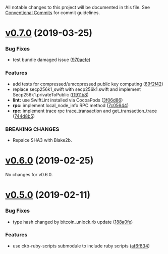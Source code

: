 All notable changes to this project will be documented in this file.
See [Conventional Commits](https://conventionalcommits.org) for commit guidelines.


# [v0.7.0](https://github.com/nervosnetwork/ckb-sdk-swift/compare/v0.6.0...v0.7.0) (2019-03-25)


### Bug Fixes

* test bundle damaged issue ([970aefe](https://github.com/nervosnetwork/ckb-sdk-swift/commit/970aefe))


### Features

* add tests for compressed/umcopressed public key computing ([89f2f42](https://github.com/nervosnetwork/ckb-sdk-swift/commit/89f2f42))
* replace secp256k1_swift with secp256k1.swift and implement Secp256k1.privateToPublic ([f1911b8](https://github.com/nervosnetwork/ckb-sdk-swift/commit/f1911b8))
* **lint:** use SwiftLint installed via CocoaPods ([3f06d86](https://github.com/nervosnetwork/ckb-sdk-swift/commit/3f06d86))
* **rpc:** implement local_node_info RPC method ([7c05644](https://github.com/nervosnetwork/ckb-sdk-swift/commit/7c05644))
* **rpc:** implement trace rpc trace_transaction and get_transaction_trace ([744d8b5](https://github.com/nervosnetwork/ckb-sdk-swift/commit/744d8b5))


### BREAKING CHANGES

* Repalce SHA3 with Blake2b.


# [v0.6.0](https://github.com/nervosnetwork/ckb-sdk-swift/compare/v0.5.0...v0.6.0) (2019-02-25)

No changes for v0.6.0.


# [v0.5.0](https://github.com/nervosnetwork/ckb-sdk-swift/compare/v0.5.0...v0.6.0) (2019-02-11)

### Bug Fixes

* type hash changed by bitcoin_unlock.rb update ([188a0fe](https://github.com/nervosnetwork/ckb-sdk-swift/commit/188a0fe))


### Features

* use ckb-ruby-scripts submodule to include ruby scripts ([af6f834](https://github.com/nervosnetwork/ckb-sdk-swift/commit/af6f834))
